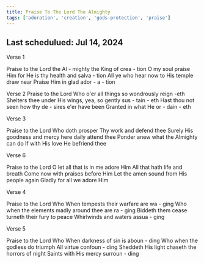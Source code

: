 ```yaml
---
title: Praise To The Lord The Almighty
tags: ['adoration', 'creation', 'gods-protection', 'praise']
---
```


## Last schedulued: Jul 14, 2024          

Verse 1

Praise to the Lord the Al - mighty the King of crea - tion
O my soul praise Him
for He is thy health and salva - tion
All ye who hear now to His temple draw near
Praise Him in glad ador - a - tion

Verse 2
Praise to the Lord Who o'er all things so wondrously reign -eth
Shelters thee under His wings,
yea, so gently sus - tain - eth
Hast thou not seen how thy de - sires e'er have been
Granted in what He or - dain - eth

Verse 3

Praise to the Lord Who doth prosper Thy work and defend thee
Surely His goodness and mercy here daily attend thee
Ponder anew what the Almighty can do
If with His love He befriend thee

Verse 6

Praise to the Lord O let all that is in me adore Him
All that hath life and breath
Come now with praises before Him
Let the amen sound from His people again
Gladly for all we adore Him


Verse 4

Praise to the Lord Who
When tempests their warfare are wa - ging
Who when the elements madly around thee are ra - ging
Biddeth them cease turneth their fury to peace
Whirlwinds and waters assua - ging

Verse 5

Praise to the Lord Who
When darkness of sin is aboun - ding
Who when the godless do triumph
All virtue confoun - ding
Sheddeth His light chaseth the horrors of night
Saints with His mercy surroun - ding
